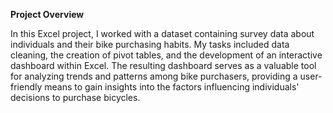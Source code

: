 **Project Overview**

In this Excel project, I worked with a dataset containing survey data about individuals and their bike purchasing habits. My tasks included data cleaning, the creation of pivot tables, and the development of an interactive dashboard within Excel. The resulting dashboard serves as a valuable tool for analyzing trends and patterns among bike purchasers, providing a user-friendly means to gain insights into the factors influencing individuals' decisions to purchase bicycles.
